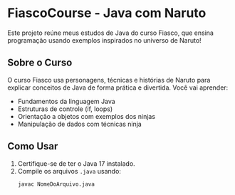 # FiascoCourse - Java com Naruto

Este projeto reúne meus estudos de Java do curso Fiasco, que ensina programação usando exemplos inspirados no universo de Naruto!

## Sobre o Curso

O curso Fiasco usa personagens, técnicas e histórias de Naruto para explicar conceitos de Java de forma prática e divertida. Você vai aprender:

- Fundamentos da linguagem Java
- Estruturas de controle (if, loops)
- Orientação a objetos com exemplos dos ninjas
- Manipulação de dados com técnicas ninja

## Como Usar

1. Certifique-se de ter o Java 17 instalado.
2. Compile os arquivos `.java` usando:
   ```bash
   javac NomeDoArquivo.java
